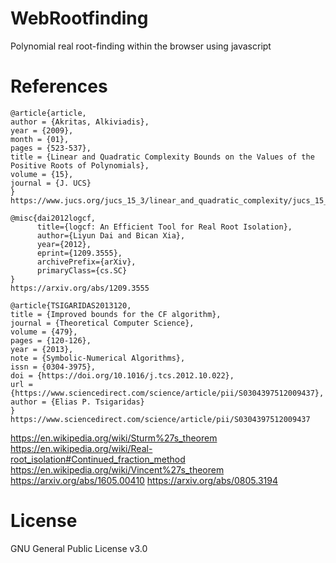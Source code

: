# WebRootfinding
Polynomial real root-finding within the browser using javascript

# References
```
@article{article,
author = {Akritas, Alkiviadis},
year = {2009},
month = {01},
pages = {523-537},
title = {Linear and Quadratic Complexity Bounds on the Values of the Positive Roots of Polynomials},
volume = {15},
journal = {J. UCS}
}
https://www.jucs.org/jucs_15_3/linear_and_quadratic_complexity/jucs_15_03_0523_0537_akritas.pdf

@misc{dai2012logcf,
      title={logcf: An Efficient Tool for Real Root Isolation}, 
      author={Liyun Dai and Bican Xia},
      year={2012},
      eprint={1209.3555},
      archivePrefix={arXiv},
      primaryClass={cs.SC}
}
https://arxiv.org/abs/1209.3555

@article{TSIGARIDAS2013120,
title = {Improved bounds for the CF algorithm},
journal = {Theoretical Computer Science},
volume = {479},
pages = {120-126},
year = {2013},
note = {Symbolic-Numerical Algorithms},
issn = {0304-3975},
doi = {https://doi.org/10.1016/j.tcs.2012.10.022},
url = {https://www.sciencedirect.com/science/article/pii/S0304397512009437},
author = {Elias P. Tsigaridas}
}
https://www.sciencedirect.com/science/article/pii/S0304397512009437
```

https://en.wikipedia.org/wiki/Sturm%27s_theorem
https://en.wikipedia.org/wiki/Real-root_isolation#Continued_fraction_method
https://en.wikipedia.org/wiki/Vincent%27s_theorem
https://arxiv.org/abs/1605.00410
https://arxiv.org/abs/0805.3194


# License
GNU General Public License v3.0
